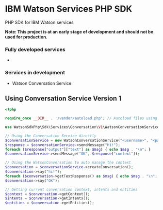 # IBM Watson Services PHP SDK

PHP SDK for IBM Watson services

**Note: This project is at an early stage of development and should not be used for production.**


### Fully developed services

 * 
 
### Services in development

 * Watson Conversation Service


## Using Conversation Service Version 1

```php
<?php

require_once __DIR__ . '/vendor/autoload.php'; // Autoload files using Composer autoload

use WatsonSdkPhp\Sdk\Services\Conversation\V1\WatsonConversationService;

// Using the Conversation Service directly
$conversationService = new WatsonConversationService("<username>", "<password>", "<workspace_id>");
$response = $conversationService->sendMessage("Hi!");
foreach ($response["output"]["text"] as $msg) { echo $msg . "\n"; }
$conversationService->sendMessage("OK", $response["context"]);

// Using the WatsonConversation to auto manage the context
$conversation = $conversationService->createConversation();
$conversation->say("hi!");
foreach ($conversation->getTextResponse() as $msg) { echo $msg . "\n"; }
$conversation->say("OK");

// Getting current conversation context, intents and entities
$context = $conversation->getContext();
$intents = $conversation->getIntents();
$entities = $conversation->getEntities();
```